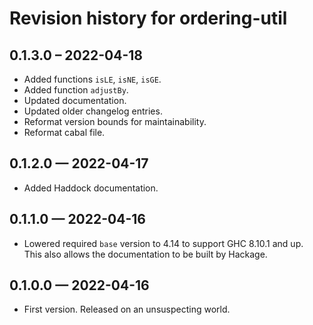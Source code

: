 # Revision history for ordering-util

## 0.1.3.0 – 2022-04-18

* Added functions `isLE`, `isNE`, `isGE`.
* Added function `adjustBy`.
* Updated documentation.
* Updated older changelog entries.
* Reformat version bounds for maintainability.
* Reformat cabal file.

## 0.1.2.0 — 2022-04-17

* Added Haddock documentation.

## 0.1.1.0 — 2022-04-16

* Lowered required `base` version to 4.14 to support GHC 8.10.1 and up.  
  This also allows the documentation to be built by Hackage.

## 0.1.0.0 — 2022-04-16

* First version. Released on an unsuspecting world.
